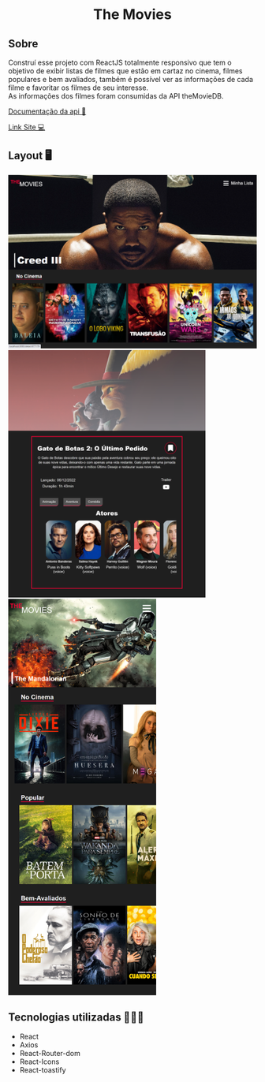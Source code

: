 
<h1 align="center">The Movies</h1>

## Sobre 
Construí esse projeto com ReactJS totalmente responsivo que tem o objetivo de exibir listas de filmes que estão em cartaz no cinema, filmes populares e bem avaliados, também é possível ver as informações de cada filme e favoritar os filmes de seu interesse. <br>
As informações dos filmes foram consumidas da API theMovieDB.<br>

<a href="https://www.themoviedb.org/documentation/api?language=pt-BR" target="_blank" >Documentação da api 📖</a>

<a href="https://react-themovies.netlify.app/" target="_blank" >Link Site 💻</a>


<h2>Layout 🖥️</h2>
<img width="600" src="https://github.com/wagnerSfarias/the-movies-React/blob/main/src/assets/home.png?raw=true">
<img width="400" src="https://github.com/wagnerSfarias/the-movies-React/blob/main/src/assets/detail.png?raw=true">

<img width="300" src="https://github.com/wagnerSfarias/the-movies-React/blob/main/src/assets/mobile.png?raw=true">



## Tecnologias utilizadas 👨🏻‍💻
- React
- Axios
- React-Router-dom
- React-Icons
- React-toastify